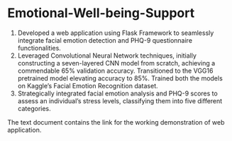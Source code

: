 # Emotional-Well-being-Support
1. Developed a web application using Flask Framework to seamlessly integrate facial emotion detection and PHQ-9 questionnaire functionalities.
2. Leveraged Convolutional Neural Network techniques, initially constructing a seven-layered CNN model from scratch, achieving a commendable 65% validation accuracy. Transitioned to the VGG16 pretrained model elevating accuracy to 85%. Trained both the models on Kaggle’s Facial Emotion Recognition dataset.
3. Strategically integrated facial emotion analysis and PHQ-9 scores to assess an individual’s stress levels, classifying them into five different categories.

The text document contains the link for the working demonstration of web application.
